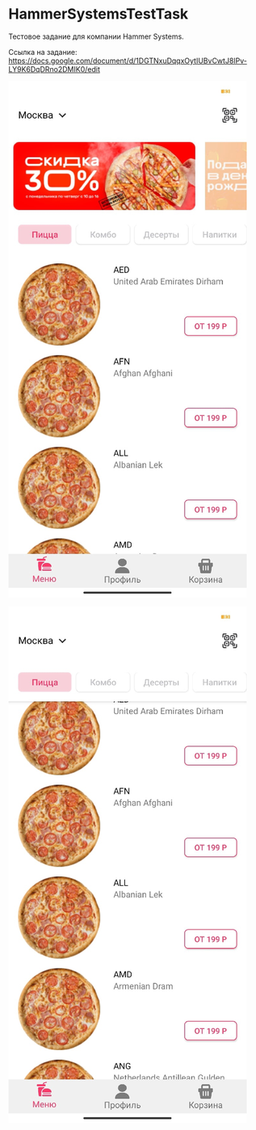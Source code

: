 # HammerSystemsTestTask

Тестовое задание для компании Hammer Systems.

Ссылка на задание: https://docs.google.com/document/d/1DGTNxuDqqxOytIUBvCwtJ8IPv-LY9K6DqDRno2DMIK0/edit

![screen1](https://github.com/Gorosheg/HammerSystemsTestTask/blob/master/app/src/main/res/drawable/screenshot_1.jpg)


![screen1](https://github.com/Gorosheg/HammerSystemsTestTask/blob/master/app/src/main/res/drawable/screenshot_2.jpg)
